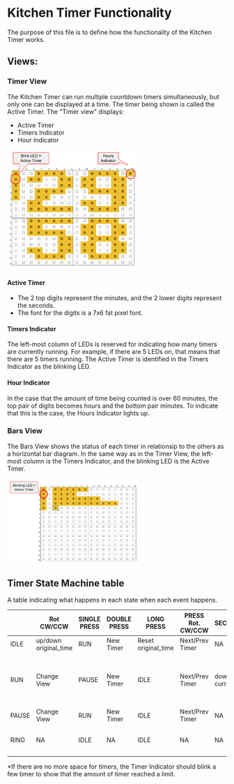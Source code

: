 # Kitchen Timer Functionality
The purpose of this file is to define how the functionality of the Kitchen Timer works.

## Views:
### Timer View
The Kitchen Timer can run multiple countdown timers simultaneously, but only one can be displayed at a time. The timer being shown is called the Active Timer.
The "Timer view" displays:
* Active Timer
* Timers Indicator
* Hour Indicator

<img src="image-2.png" alt="alt text" style="width:300px; height:auto;" />

#### Active Timer
*  The 2 top digits represent the minutes, and the 2 lower digits represent the seconds.
* The font for the digits is a 7x6 fat pixel font.

#### Timers Indicator
The left-most column of LEDs is reserved for indicating how many timers are currently running. For example, if there are 5 LEDs on, that means that there are 5 timers running. The Active Timer is identified in the Timers Indicator as the blinking LED.

#### Hour Indicator
In the case that the amount of time being counted is over 60 minutes, the top pair of digits becomes hours and the bottom pair minutes.
To indicate that this is the case, the Hours Indicator lights up.

### Bars View
The Bars View shows the status of each timer in relationsip to the others as a horizontal bar diagram. In the same way as in the Timer View, the left-most column is the Timers Indicator, and the blinking LED is the Active Timer.

<img src="image-1.png" alt="alt text" style="width:300px; height:auto;" />

## Timer State Machine table
A table indicating what happens in each state when each event happens.

| | Rot CW/CCW | SINGLE PRESS | DOUBLE PRESS | LONG PRESS | PRESS Rot. CW/CCW | SECOND_TICK | TIMEOUT |
| - | - | - | - | - | - | - | -  |
| IDLE | up/down original_time | RUN | New Timer | Reset original_time | Next/Prev Timer | NA | NA |
| RUN | Change View | PAUSE | New Timer | IDLE | Next/Prev Timer | down current_time | RING <br> Ringing Timer becomes the Active Timer. |
| PAUSE | Change View | RUN | New Timer | IDLE | Next/Prev Timer | NA | NA |
| RING  | NA | IDLE | NA | IDLE | NA | NA | After 20 secs, switch to IDLE |

*If there are no more space for timers, the Timer Indicator should blink a few timer to show that the amount of timer reached a limit.
